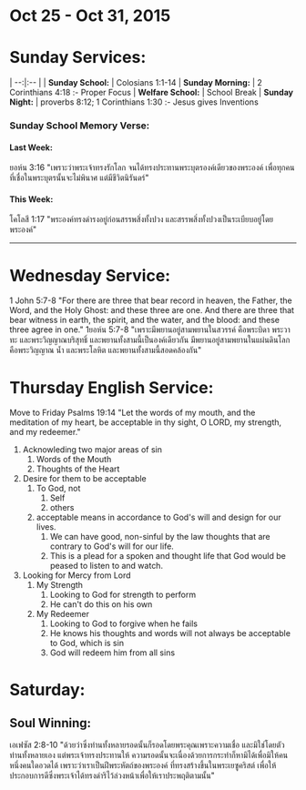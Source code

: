 # Oct 25 - Oct 31, 2015
# Sunday Services:

| --:|:-- |
| **Sunday School:**  |	Colosians 1:1-14
| **Sunday Morning:** |	2 Corinthians 4:18 :- Proper Focus
| **Welfare School:** |	School Break
| **Sunday Night:**   | proverbs 8:12; 1 Corinthians 1:30 :- Jesus gives Inventions

### Sunday School Memory Verse:
#### Last Week: 
ยอห์น 3:16 "เพราะว่าพระเจ้าทรงรักโลก จนได้ทรงประทานพระบุตรองค์เดียวของพระองค์ เพื่อทุกคนที่เชื่อในพระบุตรนั้นจะไม่พินาศ แต่มีชีวิตนิรันดร์"

#### This Week:
โคโลสี 1:17 "พระองค์ทรงดำรงอยู่ก่อนสรรพสิ่งทั้งปวง และสรรพสิ่งทั้งปวงเป็นระเบียบอยู่โดยพระองค์"

---
# Wednesday Service:
1 John 5:7-8 "For there are three that bear record in heaven, the Father, the Word, and the Holy Ghost: and these three are one. And there are three that bear witness in earth, the spirit, and the water, and the blood: and these three agree in one."
1ยอห์น 5:7-8 "เพราะมีพยานอยู่สามพยานในสวรรค์ คือพระบิดา พระวาทะ และพระวิญญาณบริสุทธิ์ และพยานทั้งสามนี้เป็นองค์เดียวกัน มีพยานอยู่สามพยานในแผ่นดินโลก คือพระวิญญาณ น้ำ และพระโลหิต และพยานทั้งสามนี้สอดคล้องกัน"

# Thursday English Service:
Move to Friday
Psalms 19:14 "Let the words of my mouth, and the meditation of my heart, be acceptable in thy sight, O LORD, my strength, and my redeemer."

1. Acknowleding two major areas of sin
	1. Words of the Mouth
	2. Thoughts of the Heart
2. Desire for them to be acceptable
	1. To God, not
		1. Self
		2. others
	2. acceptable means in accordance to God's will and design for our lives.
		1. We can have good, non-sinful by the law thoughts that are contrary to God's will for our life.
		2. This is a plead for a spoken and thought life that God would be peased to listen to and watch.
3. Looking for Mercy from Lord
	1. My Strength
		1. Looking to God for strength to perform
		2. He can't do this on his own
	2. My Redeemer
		1. Looking to God to forgive when he fails
		2. He knows his thoughts and words will not always be acceptable to God, which is sin
		3. God will redeem him from all sins

# Saturday:

## Soul Winning:
เอเฟซัส 2:8-10 "ด้วยว่าซึ่งท่านทั้งหลายรอดนั้นก็รอดโดยพระคุณเพราะความเชื่อ และมิใช่โดยตัวท่านทั้งหลายเอง แต่พระเจ้าทรงประทานให้ ความรอดนั้นจะเนื่องด้วยการกระทำก็หามิได้เพื่อมิให้คนหนึ่งคนใดอวดได้ เพราะว่าเราเป็นฝีพระหัตถ์ของพระองค์ ที่ทรงสร้างขึ้นในพระเยซูคริสต์ เพื่อให้ประกอบการดีซึ่งพระเจ้าได้ทรงดำริไว้ล่วงหน้าเพื่อให้เราประพฤติตามนั้น"